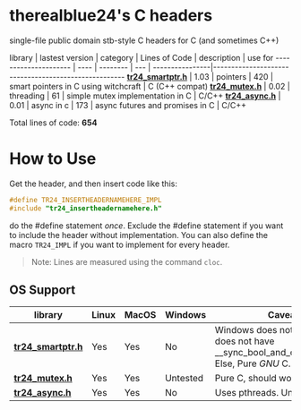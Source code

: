 # therealblue24's C headers
single-file public domain stb-style C headers for C (and sometimes C++)

<a name="tr24_libs"></a>
library    | lastest version | category | Lines of Code | description | use for
--------------------- | ---- | -------- | --- | ----------------|-----------------------------------------------------
**[tr24_smartptr.h](tr24_smartptr.h)** | 1.03 | pointers  | 420 | smart pointers in C using witchcraft | C (C++ compat)
**[tr24_mutex.h](tr24_mutex.h)**       | 0.02 | threading | 61  | simple mutex implementation in C     | C/C++
**[tr24_async.h](tr24_async.h)**       | 0.01 | async in c | 173 | async futures and promises in C | C/C++

Total lines of code: **654**

# How to Use
Get the header, and then insert code like this:
```c
#define TR24_INSERTHEADERNAMEHERE_IMPL
#include "tr24_insertheadernamehere.h"
```
do the #define statement *once*. Exclude the #define statement if you want
to include the header without implementation. You can also define the macro `TR24_IMPL` if you want to implement for every header.

> Note: Lines are measured using the command `cloc`.
## OS Support
library    | Linux | MacOS | Windows | Caveats |
--------------------- | ---- | -------- | --- | ----------------|
**[tr24_smartptr.h](tr24_smartptr.h)** | Yes | Yes | No | Windows does not work as it does not have __sync_bool_and_compare_swap. Else, Pure *GNU* C.
**[tr24_mutex.h](tr24_mutex.h)** | Yes | Yes | Untested | Pure C, should work
**[tr24_async.h](tr24_async.h)** | Yes | Yes | No       | Uses pthreads. Unix only.
